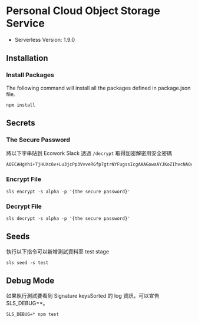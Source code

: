 # Personal Cloud Object Storage Service

- Serverless Version: 1.9.0

## Installation

### Install Packages

The following command will install all the packages defined in package.json file.

```
npm install
```

## Secrets

### The Secure Password

將以下字串貼到 Ecowork Slack 透過 `/decrypt` 取得加密解密用安全密碼

```
AQECAHgYhi+TjHUXc6v+Lu3jcPp3VvveRGfp7gtrNYFugssIcgAAAGowaAYJKoZIhvcNAQcGoFswWQIBADBUBgkqhkiG9w0BBwEwHgYJYIZIAWUDBAEuMBEEDGldo0D4NRZhHxY0kQIBEIAn/+4t16xd4D11rjz+tUYpABsQYn9cjFmVM3I3NGDpwSp1gGJTVKoJ
```

### Encrypt File

```
sls encrypt -s alpha -p '{the secure password}'
```

### Decrypt File

```
sls decrypt -s alpha -p '{the secure password}'
```

## Seeds

執行以下指令可以新增測試資料至 test stage

```
sls seed -s test
```

## Debug Mode

如果執行測試要看到 Signature keysSorted 的 log 資訊，可以宣告 SLS_DEBUG=*。

```
SLS_DEBUG=* npm test
```

